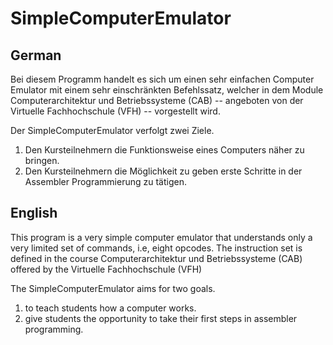 # SimpleComputerEmulator

## German
Bei diesem Programm handelt es sich um einen sehr einfachen Computer
Emulator mit einem sehr einschränkten Befehlssatz, welcher in dem
Module Computerarchitektur und Betriebssysteme (CAB) -- angeboten von
der Virtuelle Fachhochschule (VFH) -- vorgestellt wird.

Der SimpleComputerEmulator verfolgt zwei Ziele.

 1. Den Kursteilnehmern die Funktionsweise eines Computers näher zu bringen.
 2. Den Kursteilnehmern die Möglichkeit zu geben erste Schritte in der Assembler Programmierung zu tätigen.


## English
This program is a very simple computer emulator that
understands only a very limited set of commands, i.e, eight
opcodes. The instruction set is defined in the course
Computerarchitektur und Betriebssysteme (CAB) offered by the
Virtuelle Fachhochschule (VFH)


The SimpleComputerEmulator aims for two goals.

 1. to teach students how a computer works.
 2. give students the opportunity to take their first steps in assembler programming.
    
    
